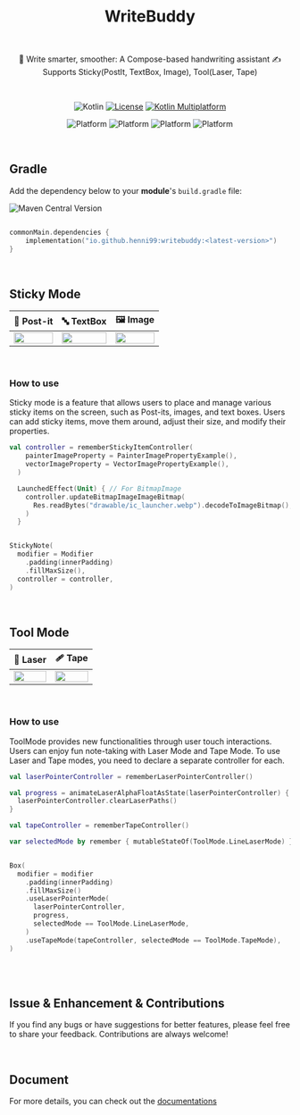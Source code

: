 <h1 align="center">WriteBuddy</h1></br>

<p align="center">
📝 Write smarter, smoother: A Compose-based handwriting assistant ✍️
<br>
Supports Sticky(PostIt, TextBox, Image), Tool(Laser, Tape)
</p>

<br>

<div align="center">

![Kotlin](https://img.shields.io/badge/Kotlin-2.1.10-orange)
[![License](https://img.shields.io/badge/License-Apache%202.0-blue.svg)](https://www.apache.org/licenses/LICENSE-2.0)
[![Kotlin Multiplatform](https://img.shields.io/badge/Kotlin-Multiplatform-blue)](https://kotlinlang.org/docs/reference/multiplatform.html)

![Platform](https://img.shields.io/badge/Android-3aab58)
![Platform](https://img.shields.io/badge/IOS(Experimentinal)-d32408)
![Platform](https://img.shields.io/badge/Desktop(Experimentinal)-097cd5)
![Platform](https://img.shields.io/badge/Web(Experimentinal)-99CC33)
    
</div>

<br>

## Gradle
Add the dependency below to your **module**'s `build.gradle` file:

![Maven Central Version](https://img.shields.io/maven-central/v/io.github.henni99/writebuddy)

```kotlin

commonMain.dependencies {
    implementation("io.github.henni99:writebuddy:<latest-version>")
}

```

<br>

## Sticky Mode

<p align="center">

📌 Post-it | 🔤 TextBox |  🖼️  Image | 
| :---------------: | :---------------: | :---------------: |
| <img src="https://github.com/user-attachments/assets/3e96f67a-9d6d-4a05-914d-e252134345de" align="center" width="100%"/> | <img src="https://github.com/user-attachments/assets/d19ca745-cb76-4906-a270-b26d9effaaf7" align="center" width="100%"/> | <img src="https://github.com/user-attachments/assets/ee91b3bc-9246-4fdd-a8ae-85cbc11e18c4" align="center" width="100%"/> |

<br>


### How to use
Sticky mode is a feature that allows users to place and manage various sticky items on the screen, such as Post-its, images, and text boxes. Users can add sticky items, move them around, adjust their size, and modify their properties.

```kotlin
val controller = rememberStickyItemController(
    painterImageProperty = PainterImagePropertyExample(),
    vectorImageProperty = VectorImagePropertyExample(),
  )

  LaunchedEffect(Unit) { // For BitmapImage
    controller.updateBitmapImageImageBitmap(
      Res.readBytes("drawable/ic_launcher.webp").decodeToImageBitmap(),
    )
  }


StickyNote(
  modifier = Modifier
    .padding(innerPadding)
    .fillMaxSize(),
  controller = controller,
)

```

<br>

## Tool Mode

<p align="center">

🔦 Laser | 🩹 Tape | 
| :---------------: | :---------------: |
| <img src="https://github.com/user-attachments/assets/0e7e3e61-a65f-4fde-be37-1557e508cf1a" align="center" width="100%"/> | <img src="https://github.com/user-attachments/assets/73fb2bea-d2f5-4bde-9774-77a5be8e74b1" align="center" width="100%"/> |

<br>

### How to use
ToolMode provides new functionalities through user touch interactions. Users can enjoy fun note-taking with Laser Mode and Tape Mode.
To use Laser and Tape modes, you need to declare a separate controller for each.

```kotlin
val laserPointerController = rememberLaserPointerController()

val progress = animateLaserAlphaFloatAsState(laserPointerController) {
  laserPointerController.clearLaserPaths()
}

val tapeController = rememberTapeController()

var selectedMode by remember { mutableStateOf(ToolMode.LineLaserMode) }


Box(
  modifier = modifier
    .padding(innerPadding)
    .fillMaxSize()
    .useLaserPointerMode(
      laserPointerController,
      progress,
      selectedMode == ToolMode.LineLaserMode,
    )
    .useTapeMode(tapeController, selectedMode == ToolMode.TapeMode),
)
```


<br>
<br>

## Issue & Enhancement & Contributions

If you find any bugs or have suggestions for better features, please feel free to share your feedback. Contributions are always welcome!

<br>

## Document

For more details, you can check out the [documentations](https://henni99.github.io/WriteBuddy/index.html)


